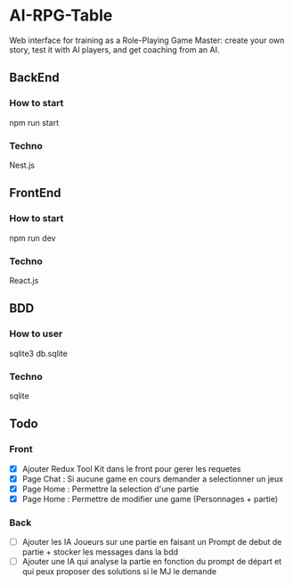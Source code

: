 # AI-RPG-Table

Web interface for training as a Role-Playing Game Master: create your own story, test it with AI players, and get coaching from an AI.

## BackEnd

### How to start

npm run start

### Techno

Nest.js

## FrontEnd

### How to start

npm run dev

### Techno

React.js

## BDD

### How to user

sqlite3 db.sqlite

### Techno

sqlite

## Todo

### Front

-   [x] Ajouter Redux Tool Kit dans le front pour gerer les requetes
-   [x] Page Chat : Si aucune game en cours demander a selectionner un jeux
-   [x] Page Home : Permettre la selection d'une partie
-   [x] Page Home : Permettre de modifier une game (Personnages + partie)

### Back

-   [ ] Ajouter les IA Joueurs sur une partie en faisant un Prompt de debut de partie + stocker les messages dans la bdd
-   [ ] Ajouter une IA qui analyse la partie en fonction du prompt de départ et qui peux proposer des solutions si le MJ le demande
